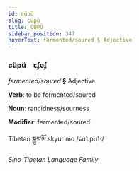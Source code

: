 ```yaml
---
id: cüpü
slug: cüpü
title: CÜPÜ
sidebar_position: 347
hoverText: fermented/soured § Adjective
---
```


### cüpü&emsp;<span kind="abugida">ꞇʄʋʄ</span>

*fermented/soured* **§** Adjective

**Verb**: to be fermented/soured

**Noun**: rancidness/sourness

**Modifier**: fermented/soured

Tibetan སྐྱུར་མོ skyur mo /ɕu˥.pʊ˥˧/

*Sino-Tibetan Language Family*